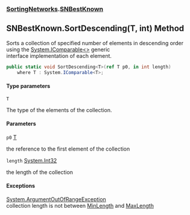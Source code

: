 ### [SortingNetworks](SortingNetworks.md 'SortingNetworks').[SNBestKnown](SortingNetworks.SNBestKnown.md 'SortingNetworks.SNBestKnown')

## SNBestKnown.SortDescending<T>(T, int) Method

Sorts a collection of specified number of elements in descending order using the [System.IComparable&lt;&gt;](https://docs.microsoft.com/en-us/dotnet/api/System.IComparable-1 'System.IComparable`1') generic  
interface implementation of each element.

```csharp
public static void SortDescending<T>(ref T p0, in int length)
    where T : System.IComparable<T>;
```
#### Type parameters

<a name='SortingNetworks.SNBestKnown.SortDescending_T_(T,int).T'></a>

`T`

The type of the elements of the collection.
#### Parameters

<a name='SortingNetworks.SNBestKnown.SortDescending_T_(T,int).p0'></a>

`p0` [T](SortingNetworks.SNBestKnown.SortDescending_T_(T,int).md#SortingNetworks.SNBestKnown.SortDescending_T_(T,int).T 'SortingNetworks.SNBestKnown.SortDescending<T>(T, int).T')

the reference to the first element of the collection

<a name='SortingNetworks.SNBestKnown.SortDescending_T_(T,int).length'></a>

`length` [System.Int32](https://docs.microsoft.com/en-us/dotnet/api/System.Int32 'System.Int32')

the length of the collection

#### Exceptions

[System.ArgumentOutOfRangeException](https://docs.microsoft.com/en-us/dotnet/api/System.ArgumentOutOfRangeException 'System.ArgumentOutOfRangeException')  
collection length is not between [MinLength](SortingNetworks.SNBestKnown.MinLength.md 'SortingNetworks.SNBestKnown.MinLength') and [MaxLength](SortingNetworks.SNBestKnown.MaxLength.md 'SortingNetworks.SNBestKnown.MaxLength')